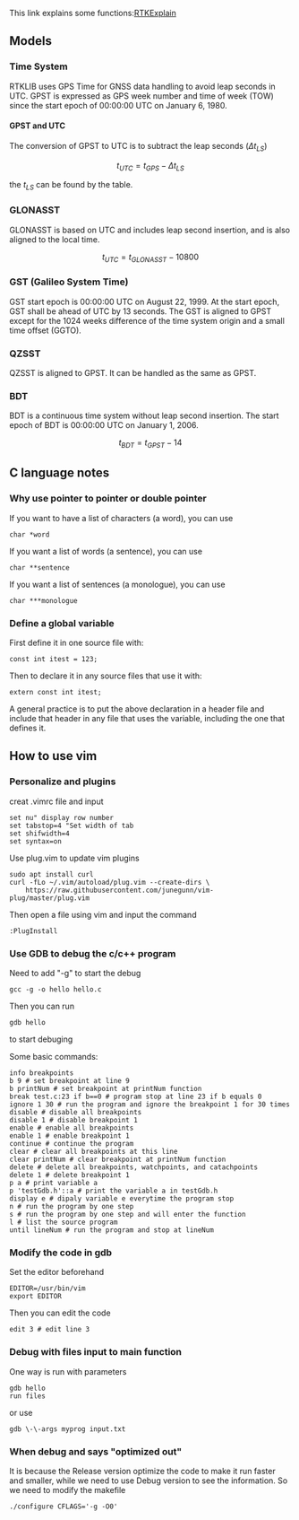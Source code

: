 This link explains some functions:[RTKExplain](https://www.cnblogs.com/pylblog/p/10065037.html)
## Models 
### Time System
RTKLIB uses GPS Time for GNSS data handling to avoid leap seconds in UTC. GPST is expressed as GPS week number and time of week (TOW) since the start epoch of 00:00:00 UTC on January 6, 1980. 
#### GPST and UTC
The conversion of GPST to UTC is to subtract the leap seconds ($\Delta t_{LS}$)

$$ t_{UTC} = t_{GPS} - \Delta t_{LS} $$

the $t_{LS}$ can be found by the table.
### GLONASST
GLONASST is based on UTC and includes leap second insertion, and is also aligned to the local time.

$$t_{UTC}=t_{GLONASST}-10800$$

### GST (Galileo System Time)
GST start epoch is 00:00:00 UTC on August 22, 1999. At the start epoch, GST shall be ahead of UTC by 13 seconds. The GST is aligned to GPST except for the 1024 weeks difference of the time system origin and a small time offset (GGTO).
### QZSST
QZSST is aligned to GPST. It can be handled as the same as GPST.
### BDT
BDT is a continuous time system without leap second insertion. The start epoch of BDT is 00:00:00 UTC on January 1, 2006. 

$$ t_{BDT} = t_{GPST} - 14 $$
 
## C language notes
### Why use pointer to pointer or double pointer
If you want to have a list of characters (a word), you can use
```
char *word
```
If you want a list of words (a sentence), you can use
```
char **sentence
```
If you want a list of sentences (a monologue), you can use
```
char ***monologue
```
### Define a global variable
First define it in one source file with:
```
const int itest = 123;
```
Then to declare it in any source files that use it with:
```
extern const int itest; 
```
A general practice is to put the above declaration in a header file and include that header in any file that uses the variable, including the one that defines it.
## How to use vim
### Personalize and plugins
creat .vimrc file and input
```
set nu" display row number
set tabstop=4 "Set width of tab
set shifwidth=4
set syntax=on
```
Use plug.vim to update vim plugins
```
sudo apt install curl
curl -fLo ~/.vim/autoload/plug.vim --create-dirs \
    https://raw.githubusercontent.com/junegunn/vim-plug/master/plug.vim
```
Then open a file using vim and input the command
```
:PlugInstall
```
### Use GDB to debug the c/c++ program
Need to add "-g" to start the debug
```
gcc -g -o hello hello.c
```
Then you can run 
```
gdb hello
```
to start debuging

Some basic commands:
```
info breakpoints
b 9 # set breakpoint at line 9
b printNum # set breakpoint at printNum function
break test.c:23 if b==0 # program stop at line 23 if b equals 0
ignore 1 30 # run the program and ignore the breakpoint 1 for 30 times
disable # disable all breakpoints
disable 1 # disable breakpoint 1
enable # enable all breakpoints
enable 1 # enable breakpoint 1
continue # continue the program
clear # clear all breakpoints at this line
clear printNum # clear breakpoint at printNum function
delete # delete all breakpoints, watchpoints, and catachpoints
delete 1 # delete breakpoint 1
p a # print variable a
p 'testGdb.h'::a # print the variable a in testGdb.h
display e # dipaly variable e everytime the program stop
n # run the program by one step
s # run the program by one step and will enter the function
l # list the source program
until lineNum # run the program and stop at lineNum
```
### Modify the code in gdb
Set the editor beforehand
```
EDITOR=/usr/bin/vim
export EDITOR
```
Then you can edit the code
```
edit 3 # edit line 3
```
### Debug with files input to main function
One way is run with parameters
```
gdb hello
run files
```
or use
```
gdb \-\-args myprog input.txt
```
### When debug and says "optimized out"
It is because the Release version optimize the code to make it run faster and smaller, while we need to use Debug version to see the information. So we need to modify the makefile
```
./configure CFLAGS='-g -O0'
```
